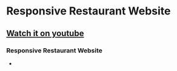 # Responsive Restaurant Website
## [Watch it on youtube](https://youtu.be/5RIFrZEjURA)
### Responsive Restaurant Website

-
